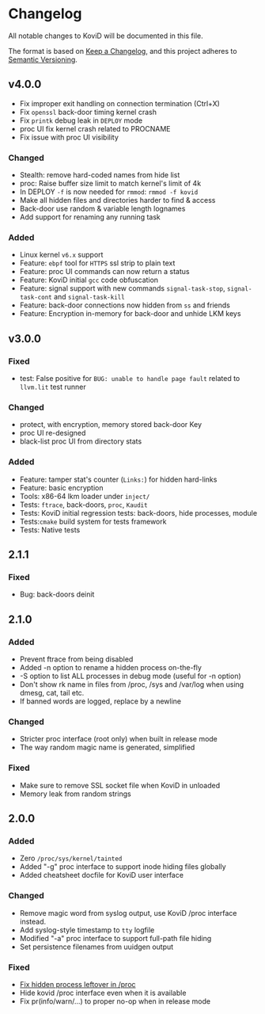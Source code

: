 # Changelog

All notable changes to KoviD will be documented in this file.

The format is based on [Keep a Changelog](https://keepachangelog.com/en/1.0.0/), and this project adheres to [Semantic Versioning](https://semver.org/).

## v4.0.0
- Fix improper exit handling on connection termination (Ctrl+X)
- Fix `openssl` back-door timing kernel crash
- Fix `printk` debug leak in `DEPLOY` mode
- proc UI fix kernel crash related to PROCNAME
- Fix issue with proc UI visibility

### Changed
- Stealth: remove hard-coded names from hide list
- proc: Raise buffer size limit to match kernel's limit of 4k
- In DEPLOY `-f` is now needed for `rmmod`: `rmmod -f kovid`
- Make all hidden files and directories harder to find & access
- Back-door use random & variable length lognames
- Add support for renaming any running task

### Added
- Linux kernel `v6.x` support
- Feature: `ebpf` tool for `HTTPS` ssl strip to plain text
- Feature: proc UI commands can now return a status
- Feature: KoviD initial `gcc` code obfuscation
- Feature: signal support with new commands `signal-task-stop`, `signal-task-cont` and `signal-task-kill`
- Feature: back-door connections now hidden from `ss` and friends
- Feature: Encryption in-memory for back-door and unhide LKM keys

## v3.0.0
### Fixed
- test: False positive for `BUG: unable to handle page fault` related to `llvm.lit` test runner

### Changed
- protect, with encryption, memory stored back-door Key
- proc UI re-designed
- black-list proc UI from directory stats

### Added
- Feature: tamper stat's counter (`Links:`) for hidden hard-links
- Feature: basic encryption
- Tools: x86-64 lkm loader under `inject/`
- Tests: `ftrace`, back-doors, `proc`, `Kaudit`
- Tests: KoviD initial regression tests: back-doors, hide processes, module
- Tests:`cmake` build system for tests framework
- Tests: Native tests

## 2.1.1
### Fixed
-  Bug: back-doors deinit

## 2.1.0
### Added
- Prevent ftrace from being disabled
- Added -n option to rename a hidden process on-the-fly
- -S option to list ALL processes in debug mode (useful for -n option)
- Don't show rk name in files from /proc, /sys and /var/log when using dmesg, cat, tail etc.
- If banned words are logged, replace by a newline

### Changed
- Stricter proc interface (root only) when built in release mode
- The way random magic name is generated, simplified

### Fixed
- Make sure to remove SSL socket file when KoviD in unloaded
- Memory leak from random strings

## 2.0.0
### Added
- Zero `/proc/sys/kernel/tainted`
- Added "-g" proc interface to support inode hiding files globally
- Added cheatsheet docfile for KoviD user interface

### Changed
- Remove magic word from syslog output, use KoviD /proc interface instead.
- Add syslog-style timestamp to `tty` logfile
- Modified "-a" proc interface to support full-path file hiding
- Set persistence filenames from uuidgen output

### Fixed
- [Fix hidden process leftover in /proc](https://github.com/carloslack/KoviD/issues/100)
- Hide kovid /proc interface even when it is available
- Fix pr(info/warn/...) to proper no-op when in release mode



